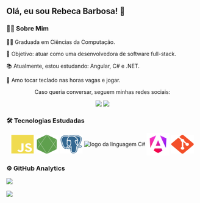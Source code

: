 ## Olá, eu sou Rebeca Barbosa! 👋

### 🐱‍💻 Sobre Mim
👨‍💻 Graduada em Ciências da Computação.

🎯 Objetivo: atuar como uma desenvolvedora de software full-stack. 

📚 Atualmente, estou estudando: Angular, C# e .NET.

💬 Amo tocar teclado nas horas vagas e jogar.

<div align="center"> 
  <p> Caso queria conversar, seguem minhas redes sociais:</p> 
  <a href="https://www.linkedin.com/in/rebeca-barbosa-dev/" target="_blank"><img src="https://img.shields.io/badge/-LinkedIn-%230077B5?style=for-the-badge&logo=linkedin&logoColor=white" target="_blank"></a> 
  <a href = "mailto:rebecabarbosadev@gmail.com"><img src="https://img.shields.io/badge/-Gmail-%23333?style=for-the-badge&logo=gmail&logoColor=white" target="_blank"></a></p> 
</div>

  
### 🛠 Tecnologias Estudadas

<div align="center">
  <img align="center" alt="Javascript-icon" height="50" width="60" src="https://raw.githubusercontent.com/devicons/devicon/master/icons/javascript/javascript-plain.svg">
  <img align="center" alt="Node-icon" height="50" width="60" src="https://raw.githubusercontent.com/devicons/devicon/master/icons/nodejs/nodejs-plain.svg">
  <img align="center" alt="Postgres-icon" height="50" width="60" src="https://raw.githubusercontent.com/devicons/devicon/master/icons/postgresql/postgresql-plain.svg">
  <img align="center" src="https://devicon-website.vercel.app/api/csharp/original.svg" alt="logo da linguagem C#" height="50" width="60">
  <img src="./angular.png" alt="ícone do Angular" align="center" height="60" width="60">
  <img align="center" alt="Git-icon" height="50" width="60" src="https://raw.githubusercontent.com/devicons/devicon/master/icons/git/git-plain.svg">
  
</div>

### ⚙️ GitHub Analytics

![](https://github-readme-stats.vercel.app/api?username=RebecaBNunes&show_icons=true&theme=prussian)

[![](https://github-readme-stats.vercel.app/api/top-langs/?username=RebecaBNunes&layout=compact&theme=prussian)](https://github.com/isadfrn)

